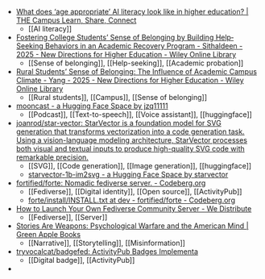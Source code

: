 - [What does ‘age appropriate’ AI literacy look like in higher education? | THE Campus Learn, Share, Connect](https://www.timeshighereducation.com/campus/what-does-age-appropriate-ai-literacy-look-higher-education)
	- [[AI literacy]]
- [Fostering College Students’ Sense of Belonging by Building Help‐Seeking Behaviors in an Academic Recovery Program - Sithaldeen - 2025 - New Directions for Higher Education - Wiley Online Library](https://onlinelibrary.wiley.com/doi/full/10.1002/he.20527?campaign=woletoc)
	- [[Sense of belonging]], [[Help-seeking]], [[Academic probation]]
- [Rural Students’ Sense of Belonging: The Influence of Academic Campus Climate - Yang - 2025 - New Directions for Higher Education - Wiley Online Library](https://onlinelibrary.wiley.com/doi/full/10.1002/he.20526?campaign=woletoc)
	- [[Rural students]], [[Campus]], [[Sense of belonging]]
- [mooncast - a Hugging Face Space by jzq11111](https://huggingface.co/spaces/jzq11111/mooncast)
	- [[Podcast]], [[Text-to-speech]], [[Voice assistant]], [[huggingface]]
- [joanrod/star-vector: StarVector is a foundation model for SVG generation that transforms vectorization into a code generation task. Using a vision-language modeling architecture, StarVector processes both visual and textual inputs to produce high-quality SVG code with remarkable precision.](https://github.com/joanrod/star-vector?tab=readme-ov-file#option-1-huggingface-generation-with-gradio-web-ui)
	- [[SVG]], [[Code generation]], [[Image generation]], [[huggingface]]
	- [starvector-1b-im2svg - a Hugging Face Space by starvector](https://huggingface.co/spaces/starvector/starvector-1b-im2svg)
- [fortified/forte: Nomadic fediverse server. - Codeberg.org](https://codeberg.org/fortified/forte)
	- [[Fediverse]], [[Digital identity]], [[Open source]], [[ActivityPub]]
	- [forte/install/INSTALL.txt at dev - fortified/forte - Codeberg.org](https://codeberg.org/fortified/forte/src/branch/dev/install/INSTALL.txt)
- [How to Launch Your Own Fediverse Community Server - We Distribute](https://wedistribute.org/2025/02/your-fediverse-server/)
	- [[Fediverse]], [[Server]]
- [Stories Are Weapons: Psychological Warfare and the American Mind | Green Apple Books](https://greenapplebooks.com/book/9780393881516?ic_referral=frl58pTqvaD_yPVwZAlmpPkXJltY1rGveDhPjYMFNdIwMxG3A1jsg_AZ02muJZv5myxaZIaFC7d5ewqIAHAlUUPg08l9307-o4IEV7E)
	- [[Narrative]], [[Storytelling]], [[Misinformation]]
- [tryvocalcat/badgefed: ActivityPub Badges Implementa](https://github.com/tryvocalcat/badgefed)
	- [[Digital badge]], [[ActivityPub]]
-